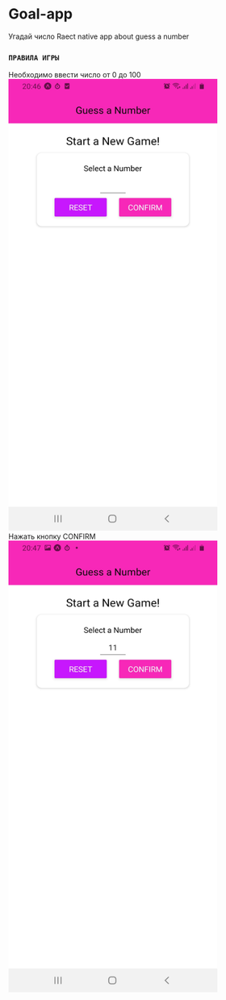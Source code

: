 # Goal-app
Угадай число
Raect native app about guess a number

### `ПРАВИЛА ИГРЫ`
Необходимо ввести число от 0 до 100
<br><img src="https://github.com/Tekill39/image/blob/master/scrinshots/goal/Screenshot_20210902-204643_Expo%20Go.jpg" width="414" height="896" /><br>
Нажать кнопку CONFIRM 
<br><img src="https://github.com/Tekill39/image/blob/master/scrinshots/goal/Screenshot_20210902-204717_Expo%20Go.jpg" width="414" height="896" /><br>
